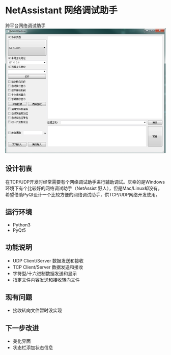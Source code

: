 # NetAssistant 网络调试助手
跨平台网络调试助手
![截图](./screenshot/shot.jpg)

## 设计初衷
在TCP/UDP开发时经常需要有个网络调试助手进行辅助调试。庆幸的是Windows环境下有个比较好的网络调试助手（NetAssist 野人），但是Mac/Linux却没有。希望借助PyQt设计一个比较方便的网络调试助手，供TCP/UDP网络开发使用。


## 运行环境
- Python3
- PyQt5

## 功能说明
- UDP Client/Server 数据发送和接收
- TCP Client/Server 数据发送和接收
- 字符型/十六进制数据发送和显示
- 指定文件内容发送和接收转向文件

## 现有问题
- 接收转向文件暂时没实现


## 下一步改进
- 美化界面
- 状态栏添加状态信息

